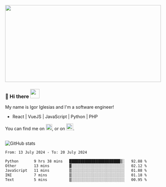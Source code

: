 <img src="https://c.tenor.com/KjVxfRrrncUAAAAd/matrix.gif" width="100%" height="250px">

### 🔭 Hi there <img src="https://raw.githubusercontent.com/MartinHeinz/MartinHeinz/master/wave.gif" width="30px">


My name is Igor Iglesias and I'm a software engineer!
<br>

<ul>
  <li> React | VueJS | JavaScript | Python | PHP </li>
</ul>
You can find me on <a href="https://twitter.com/IgorIglesias5"><img src="https://i.imgur.com/JLLlB5S.png" width="20px"></a>, or on <a href="https://www.linkedin.com/in/igor-iglesias-62478428/"><img src="https://i.imgur.com/PXyIkWx.png" width="22px"></a>.

<br>
<br>

![GitHub stats](https://github-readme-stats.vercel.app/api?username=igoiglesias&show_icons=true&count_private=true&theme=chartreuse-dark&hide_title=true)

<!--START_SECTION:waka-->

```txt
From: 13 July 2024 - To: 20 July 2024

Python       9 hrs 38 mins   ███████████████████████▒░   92.88 %
Other        13 mins         ▓░░░░░░░░░░░░░░░░░░░░░░░░   02.12 %
JavaScript   11 mins         ▒░░░░░░░░░░░░░░░░░░░░░░░░   01.88 %
INI          7 mins          ▒░░░░░░░░░░░░░░░░░░░░░░░░   01.18 %
Text         5 mins          ▒░░░░░░░░░░░░░░░░░░░░░░░░   00.95 %
```

<!--END_SECTION:waka-->
